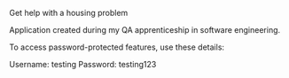 Get help with a housing problem

Application created during my QA apprenticeship in software engineering.

To access password-protected features, use these details:

Username: testing
Password: testing123
